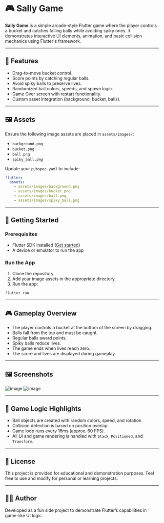 # 🎮 Sally Game

**Sally Game** is a simple arcade-style Flutter game where the player controls a bucket and catches falling balls while avoiding spiky ones. It demonstrates interactive UI elements, animation, and basic collision mechanics using Flutter's framework.

---

## 🧩 Features

- Drag-to-move bucket control.
- Score points by catching regular balls.
- Avoid spiky balls to preserve lives.
- Randomized ball colors, speeds, and spawn logic.
- Game Over screen with restart functionality.
- Custom asset integration (background, bucket, balls).

---

## 🖼️ Assets

Ensure the following image assets are placed in `assets/images/`:

- `background.png`
- `bucket.png`
- `ball.png`
- `spiky_ball.png`

Update your `pubspec.yaml` to include:
```yaml
flutter:
  assets:
    - assets/images/background.png
    - assets/images/bucket.png
    - assets/images/ball.png
    - assets/images/spiky_ball.png
```

---

## 🚀 Getting Started

### Prerequisites

- Flutter SDK installed ([Get started](https://flutter.dev/docs/get-started/install))
- A device or emulator to run the app

### Run the App

1. Clone the repository.
2. Add your image assets in the appropriate directory.
3. Run the app:

```bash
flutter run
```

---

## 🎮 Gameplay Overview

- The player controls a bucket at the bottom of the screen by dragging.
- Balls fall from the top and must be caught.
- Regular balls award points.
- Spiky balls reduce lives.
- The game ends when lives reach zero.
- The score and lives are displayed during gameplay.

---

## 🖼️ Screenshots
![image](https://github.com/user-attachments/assets/9ac18a2e-2265-44d7-af69-8b6d40068989)
![image](https://github.com/user-attachments/assets/d2386856-7e4d-4f90-9073-5390d3564643)



---

## 🧠 Game Logic Highlights

- Ball objects are created with random colors, speed, and rotation.
- Collision detection is based on position overlap.
- Game loop runs every 16ms (approx. 60 FPS).
- All UI and game rendering is handled with `Stack`, `Positioned`, and `Transform`.

---

## 📄 License

This project is provided for educational and demonstration purposes. Feel free to use and modify for personal or learning projects.

---


## 👩‍💻 Author

Developed as a fun side project to demonstrate Flutter’s capabilities in game-like UI logic.
